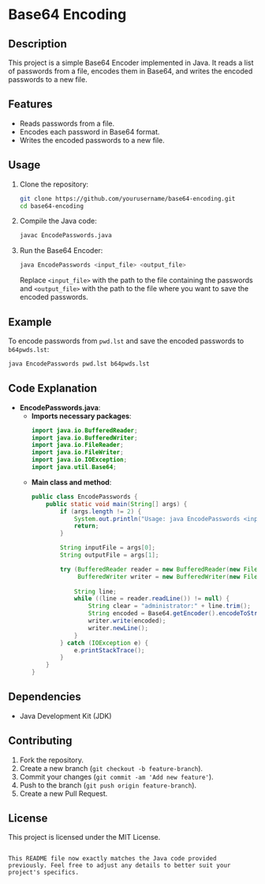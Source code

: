 # Base64 Encoding

## Description

This project is a simple Base64 Encoder implemented in Java. It reads a list of passwords from a file, encodes them in Base64, and writes the encoded passwords to a new file.

## Features

- Reads passwords from a file.
- Encodes each password in Base64 format.
- Writes the encoded passwords to a new file.

## Usage

1. Clone the repository:
   ```bash
   git clone https://github.com/yourusername/base64-encoding.git
   cd base64-encoding
   ```

2. Compile the Java code:
   ```bash
   javac EncodePasswords.java
   ```

3. Run the Base64 Encoder:
   ```bash
   java EncodePasswords <input_file> <output_file>
   ```
   Replace `<input_file>` with the path to the file containing the passwords and `<output_file>` with the path to the file where you want to save the encoded passwords.

## Example

To encode passwords from `pwd.lst` and save the encoded passwords to `b64pwds.lst`:
```bash
java EncodePasswords pwd.lst b64pwds.lst
```

## Code Explanation

- **EncodePasswords.java**:
  - **Imports necessary packages**:
    ```java
    import java.io.BufferedReader;
    import java.io.BufferedWriter;
    import java.io.FileReader;
    import java.io.FileWriter;
    import java.io.IOException;
    import java.util.Base64;
    ```
  - **Main class and method**:
    ```java
    public class EncodePasswords {
        public static void main(String[] args) {
            if (args.length != 2) {
                System.out.println("Usage: java EncodePasswords <input_file> <output_file>");
                return;
            }

            String inputFile = args[0];
            String outputFile = args[1];

            try (BufferedReader reader = new BufferedReader(new FileReader(inputFile));
                 BufferedWriter writer = new BufferedWriter(new FileWriter(outputFile))) {
                 
                String line;
                while ((line = reader.readLine()) != null) {
                    String clear = "administrator:" + line.trim();
                    String encoded = Base64.getEncoder().encodeToString(clear.getBytes());
                    writer.write(encoded);
                    writer.newLine();
                }
            } catch (IOException e) {
                e.printStackTrace();
            }
        }
    }
    ```

## Dependencies

- Java Development Kit (JDK)

## Contributing

1. Fork the repository.
2. Create a new branch (`git checkout -b feature-branch`).
3. Commit your changes (`git commit -am 'Add new feature'`).
4. Push to the branch (`git push origin feature-branch`).
5. Create a new Pull Request.

## License

This project is licensed under the MIT License.
```

This README file now exactly matches the Java code provided previously. Feel free to adjust any details to better suit your project's specifics.
